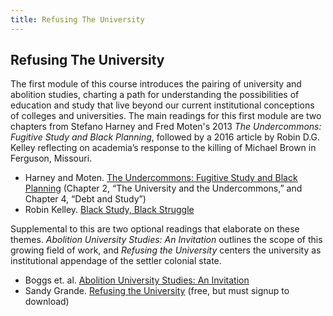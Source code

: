 ```yaml
---
title: Refusing The University
---
```


## Refusing The University

The first module of this course introduces the pairing of university and abolition studies, charting a path for understanding the possibilities of education and study that live beyond our current institutional conceptions of colleges and universities. The main readings for this first module are two chapters from Stefano Harney and Fred Moten's 2013 _The Undercommons: Fugitive Study and Black Planning_, followed by a 2016 article by Robin D.G. Kelley reflecting on academia’s response to the killing of Michael Brown in Ferguson, Missouri.



*   Harney and Moten. [The Undercommons: Fugitive Study and Black Planning](https://www.minorcompositions.info/wp-content/uploads/2013/04/undercommons-web.pdf) (Chapter 2, “The University and the Undercommons,” and Chapter 4, “Debt and Study”)
*   Robin Kelley. [Black Study, Black Struggle](http://bostonreview.net/forum/robin-d-g-kelley-black-study-black-struggle) 

Supplemental to this are two optional readings that elaborate on these themes. *Abolition University Studies: An Invitation* outlines the scope of this growing field of work, and *Refusing the University* centers the university as institutional appendage of the settler colonial state.



*   Boggs et. al. [Abolition University Studies: An Invitation](https://abolition.university/invitation/)
*   Sandy Grande. [Refusing the University](https://www.academia.edu/37026360/Refusing_the_University) (free, but must signup to download)
